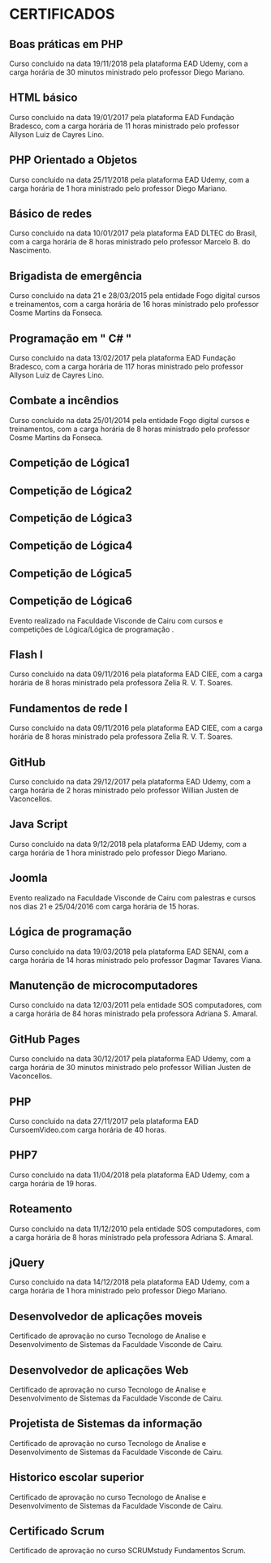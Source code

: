 # CERTIFICADOS

## Boas práticas em PHP
Curso concluido na data 19/11/2018 pela plataforma EAD Udemy, com a carga horária de 30 minutos ministrado pelo professor Diego Mariano.
<br>
## HTML básico
Curso concluido na data 19/01/2017 pela plataforma EAD Fundação Bradesco, com a carga horária de 11 horas ministrado pelo professor Allyson Luiz de Cayres Lino.
<br>
## PHP Orientado a Objetos
Curso concluido na data 25/11/2018 pela plataforma EAD Udemy, com a carga horária de 1 hora ministrado pelo professor Diego Mariano.
<br>
## Básico de redes
Curso concluido na data 10/01/2017 pela plataforma EAD DLTEC do Brasil, com a carga horária de 8 horas ministrado pelo professor Marcelo B. do Nascimento.
<br>
## Brigadista de emergência
Curso concluido na data 21 e 28/03/2015 pela entidade Fogo digital cursos e treinamentos, com a carga horária de 16 horas ministrado pelo professor Cosme Martins da Fonseca.
<br>
## Programação em " C# "
Curso concluido na data 13/02/2017 pela plataforma EAD Fundação Bradesco, com a carga horária de 117 horas ministrado pelo professor Allyson Luiz de Cayres Lino.
<br>
## Combate a incêndios
Curso concluido na data 25/01/2014 pela entidade Fogo digital cursos e treinamentos, com a carga horária de 8 horas ministrado pelo professor Cosme Martins da Fonseca.
<br>
## Competição de Lógica1
## Competição de Lógica2
## Competição de Lógica3
## Competição de Lógica4
## Competição de Lógica5
## Competição de Lógica6
Evento realizado na Faculdade Visconde de Cairu com cursos e competições de Lógica/Lógica de programação .
<br>
## Flash I
Curso concluido na data 09/11/2016 pela plataforma EAD CIEE, com a carga horária de 8 horas ministrado pela professora Zelia R. V. T. Soares.
<br>
## Fundamentos de rede I
Curso concluido na data 09/11/2016 pela plataforma EAD CIEE, com a carga horária de 8 horas ministrado pela professora Zelia R. V. T. Soares.
<br>
## GitHub
Curso concluido na data 29/12/2017 pela plataforma EAD Udemy, com a carga horária de 2 horas ministrado pelo professor Willian Justen de Vaconcellos.
<br>
## Java Script
Curso concluido na data 9/12/2018 pela plataforma EAD Udemy, com a carga horária de 1 hora ministrado pelo professor Diego Mariano.
<br>
## Joomla
Evento realizado na Faculdade Visconde de Cairu com palestras e cursos nos dias 21 e 25/04/2016 com carga horária de 15 horas.
<br>
## Lógica de programação
Curso concluido na data 19/03/2018 pela plataforma EAD SENAI, com a carga horária de 14 horas ministrado pelo professor Dagmar Tavares Viana.
<br>
## Manutenção de microcomputadores
Curso concluido na data 12/03/2011 pela entidade SOS computadores, com a carga horária de 84 horas ministrado pela professora Adriana S. Amaral.
<br>
## GitHub Pages
Curso concluido na data 30/12/2017 pela plataforma EAD Udemy, com a carga horária de 30 minutos ministrado pelo professor Willian Justen de Vaconcellos.
<br>
## PHP
Curso concluido na data 27/11/2017 pela plataforma EAD CursoemVideo.com  carga horária de 40 horas.
<br>
## PHP7
Curso concluido na data 11/04/2018 pela plataforma EAD Udemy, com a carga horária de 19 horas.
<br>
## Roteamento
Curso concluido na data 11/12/2010 pela entidade SOS computadores, com a carga horária de 8 horas ministrado pela professora Adriana S. Amaral.
<br>
## jQuery
Curso concluido na data 14/12/2018 pela plataforma EAD Udemy, com a carga horária de 1 hora ministrado pelo professor Diego Mariano.
<br>
## Desenvolvedor de aplicações moveis
Certificado de aprovação no curso Tecnologo de Analise e Desenvolvimento de Sistemas da Faculdade Visconde de Cairu.
<br>
## Desenvolvedor de aplicações Web
Certificado de aprovação no curso Tecnologo de Analise e Desenvolvimento de Sistemas da Faculdade Visconde de Cairu.
<br>
## Projetista de Sistemas da informação
Certificado de aprovação no curso Tecnologo de Analise e Desenvolvimento de Sistemas da Faculdade Visconde de Cairu.
<br>
## Historico escolar superior
Certificado de aprovação no curso Tecnologo de Analise e Desenvolvimento de Sistemas da Faculdade Visconde de Cairu.
<br>
## Certificado Scrum
Certificado de aprovação no curso SCRUMstudy Fundamentos Scrum.
<br>